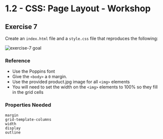 # 1.2 - CSS: Page Layout - Workshop

## Exercise 7

Create an `index.html` file and a `style.css` file that reproduces the following:

![exercise-7 goal](../../assets/ex-7-goal.png)

### Reference

- Use the Poppins font
- Give the `<body>` a `0` margin.
- Use the provided product.jpg image for all `<img>` elements
- You will need to set the width on the `<img>` elements to 100% so they fill in the grid cells

### Properties Needed

```
margin
grid-template-columns
width
display
outline

```
